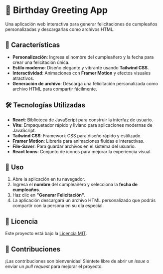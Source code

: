# 🎉 Birthday Greeting App

Una aplicación web interactiva para generar felicitaciones de cumpleaños personalizadas y descargarlas como archivos HTML.

## 🚀 Características

- **Personalización**: Ingresa el nombre del cumpleañero y la fecha para crear una felicitación única.
- **Estilo moderno**: Diseño elegante y vibrante usando **Tailwind CSS**.
- **Interactividad**: Animaciones con **Framer Motion** y efectos visuales atractivos.
- **Generación de archivo**: Descarga una felicitación personalizada como archivo HTML para compartir fácilmente.

## 🛠️ Tecnologías Utilizadas

- **React**: Biblioteca de JavaScript para construir la interfaz de usuario.
- **Vite**: Empaquetador rápido y liviano para aplicaciones modernas de JavaScript.
- **Tailwind CSS**: Framework CSS para diseño rápido y estilizado.
- **Framer Motion**: Librería para animaciones fluidas e interactivas.
- **File-Saver**: Para guardar archivos en el sistema del usuario.
- **React Icons**: Conjunto de íconos para mejorar la experiencia visual.

## 🎯 Uso

1. Abre la aplicación en tu navegador.
2. Ingresa el **nombre** del cumpleañero y selecciona la **fecha de cumpleaños**.
3. Haz clic en **"Generar Felicitación"**.
4. La aplicación descargará un archivo HTML personalizado que podrás compartir con la persona en su día especial.

## 📜 Licencia

Este proyecto está bajo la [Licencia MIT](LICENSE).

## 🤝 Contribuciones

¡Las contribuciones son bienvenidas! Siéntete libre de abrir un _issue_ o enviar un _pull request_ para mejorar el proyecto.
